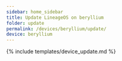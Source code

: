 ```yaml
---
sidebar: home_sidebar
title: Update LineageOS on beryllium
folder: update
permalink: /devices/beryllium/update/
device: beryllium
---
```

{% include templates/device_update.md %}
